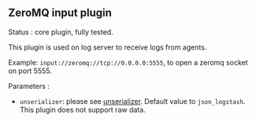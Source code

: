 ZeroMQ input plugin
---

Status : core plugin, fully tested.

This plugin is used on log server to receive logs from agents.

Example: ``input://zeromq://tcp://0.0.0.0:5555``, to open a zeromq socket on port 5555.

Parameters :
* ``unserializer``: please see [unserializer](docs/inputs/unserializers.md). Default value to ``json_logstash``. This plugin does not support raw data.
